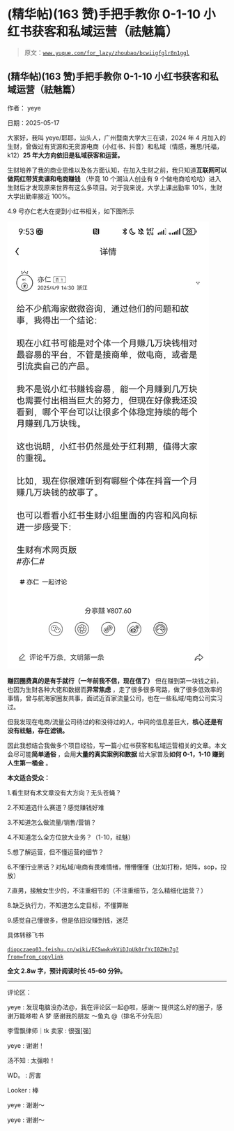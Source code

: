 # (精华帖)(163 赞)手把手教你 0-1-10 小红书获客和私域运营（祛魅篇）

> 原文：[`www.yuque.com/for_lazy/zhoubao/bcwiigfglr8n1ggl`](https://www.yuque.com/for_lazy/zhoubao/bcwiigfglr8n1ggl)

## (精华帖)(163 赞)手把手教你 0-1-10 小红书获客和私域运营（祛魅篇）

作者： yeye

日期：2025-05-17

大家好，我叫 yeye/耶耶，汕头人，广州暨南大学大三在读，2024 年 4 月加入的生财，曾做过有货源和无货源电商（小红书、抖音）和私域（情感，雅思/托福，k12）**25 年大方向依旧是私域获客和运营。**

生财培养了我的商业思维以及各方面认知，在加入生财之前，我只知道**互联网可以做网红带货卖课和电商赚钱** （毕竟 10 个潮汕人创业有 9 个做电商哈哈哈）进入生财后才发现原来世界有这么多项目。对于我来说，大学上课出勤率 10%，生财大学出勤率接近 100%。

4.9 号亦仁老大在提到小红书相关，如下图所示

![](img/bb39f7af81994b66bb938c5589a4c9e2.png "None")

**赚回圈费真的是有手就行（一年前我不信，现在信了）** 但在赚到第一块钱之前，也因为生财各种大佬和数据而**异常焦虑** ，走了很多很多弯路，做了很多低效率的事情，曾与航海家圈友共事，面试近百家流量公司，也在一些私域/电商公司实习过。

但我发现在电商/流量公司待过的和没待过的人，中间的信息差巨大，**核心还是有没有祛魅，存在滤镜。**

因此我想结合我做多个项目经验，写一篇小红书获客和私域运营相关的文章。本文会尽可能**简单通俗** ，会用**大量的真实案例和数据** 给大家普及**如何 0-1，1-10 赚到人生第一桶金** 。

**本文适合受众：**

1.看生财有术文章没有大方向？无头苍蝇？

2.不知道选什么赛道？感觉赚钱好难

3.不知道怎么做流量/销售/营销？

4.不知道怎么全方位放大业务？（1-10，祛魅）

5.想了解运营，但不懂运营的细节？

6.不懂行业黑话？对私域/电商有畏难情绪，懵懵懂懂（比如打粉，矩阵，sop，投放）

7.直男，接触女生少的，不注重细节的（不注重细节，怎么精细化运营？）

8.缺乏执行力，不知道怎么定目标，不懂算账

9.感觉自己懂很多，但是依旧没赚到钱，迷茫

具体转移飞书

[`diopczaeo03.feishu.cn/wiki/ECSwwkvkViDJpUk0rfYcI0ZHn7g?from=from_copylink`](https://diopczaeo03.feishu.cn/wiki/ECSwwkvkViDJpUk0rfYcI0ZHn7g?from=from_copylink)

**全文 2.8w 字，预计阅读时长 45-60 分钟。**

* * *

评论区：

yeye : 发现电脑没办法@，我在评论区一起@啦，感谢～ 提供这么好的圈子，感谢万能哆啦 A 梦 感谢我的朋友 ～鱼丸 @（排名不分先后）

李雪飘律师｜tk 卖家 : 很强[强]

yeye : 谢谢！

汤不知 : 太强啦！

WD。 : 厉害

Looker : 棒

yeye : 谢谢～

yeye : 谢谢～